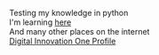 Testing my knowledge in python<br>
I'm learning <a href="https://www.youtube.com/channel/UCmjj41YfcaCpZIkU-oqVIIw/">here</a><br>
And many other places on the internet<br>
<a href="https://web.digitalinnovation.one/users/rafaelcosta8020">Digital Innovation One Profile</a>
